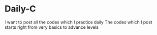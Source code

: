 # Daily-C
I want to post all the codes which I practice daily 
The codes which I post starts right from very basics to advance levels 
